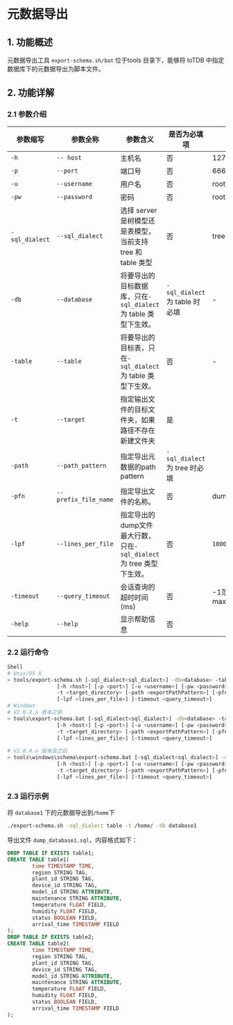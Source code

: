 <!--

    Licensed to the Apache Software Foundation (ASF) under one
    or more contributor license agreements.  See the NOTICE file
    distributed with this work for additional information
    regarding copyright ownership.  The ASF licenses this file
    to you under the Apache License, Version 2.0 (the
    "License"); you may not use this file except in compliance
    with the License.  You may obtain a copy of the License at
    
        http://www.apache.org/licenses/LICENSE-2.0
    
    Unless required by applicable law or agreed to in writing,
    software distributed under the License is distributed on an
    "AS IS" BASIS, WITHOUT WARRANTIES OR CONDITIONS OF ANY
    KIND, either express or implied.  See the License for the
    specific language governing permissions and limitations
    under the License.

-->

# 元数据导出

## 1. 功能概述

元数据导出工具 `export-schema.sh/bat` 位于tools 目录下，能够将 IoTDB 中指定数据库下的元数据导出为脚本文件。

## 2. 功能详解

### 2.1 参数介绍

| 参数缩写            | 参数全称                 | 参数含义                                                               | 是否为必填项                      | 默认值                                        |
| --------------------- | -------------------------- | ------------------------------------------------------------------------ | ----------------------------------- | ----------------------------------------------- |
| `-h`            | `-- host`            | 主机名                                                                 | 否                                | 127.0.0.1                                     |
| `-p`            | `--port`             | 端口号                                                                 | 否                                | 6667                                          |
| `-u`            | `--username`         | 用户名                                                                 | 否                                | root                                          |
| `-pw`           | `--password`         | 密码                                                                   | 否                                | root                                          |
| `-sql_dialect` | `--sql_dialect`      | 选择 server 是树模型还是表模型，当前支持 tree 和 table 类型            | 否                                | tree                                          |
| `-db`           | `--database`         | 将要导出的目标数据库，只在`-sql_dialect`为 table 类型下生效。      | `-sql_dialect`为 table 时必填 | -                                             |
| `-table`        | `--table`            | 将要导出的目标表，只在`-sql_dialect`为 table 类型下生效。          | 否                               | -                                             |
| `-t`            | `--target`           | 指定输出文件的目标文件夹，如果路径不存在新建文件夹                     | 是                                |                                              |
| `-path`         | `--path_pattern`     | 指定导出元数据的path  pattern                                          | `-sql_dialect`为 tree 时必填  |                                              |
| `-pfn`          | `--prefix_file_name` | 指定导出文件的名称。                                                   | 否                                | dump\_dbname.sql                              |
| `-lpf`          | `--lines_per_file`  | 指定导出的dump文件最大行数，只在`-sql_dialect`为 tree 类型下生效。 | 否                                | `10000`                                   |
| `-timeout`      | `--query_timeout`    | 会话查询的超时时间(ms)                                                 | 否                                | -1范围：-1～Long. max=9223372036854775807 |
| `-help`         | `--help`             | 显示帮助信息                                                           | 否                                |                                              |

### 2.2 运行命令

```Bash
Shell
# Unix/OS X
> tools/export-schema.sh [-sql_dialect<sql_dialect>] -db<database> -table<table>  
                [-h <host>] [-p <port>] [-u <username>] [-pw <password>] 
                -t <target_directory> [-path <exportPathPattern>] [-pfn <prefix_file_name>] 
                [-lpf <lines_per_file>] [-timeout <query_timeout>]
# Windows
# V2.0.4.x 版本之前
> tools\export-schema.bat [-sql_dialect<sql_dialect>] -db<database> -table<table>  
                [-h <host>] [-p <port>] [-u <username>] [-pw <password>] 
                -t <target_directory> [-path <exportPathPattern>] [-pfn <prefix_file_name>] 
                [-lpf <lines_per_file>] [-timeout <query_timeout>]
                
# V2.0.4.x 版本及之后                  
> tools\windows\schema\export-schema.bat [-sql_dialect<sql_dialect>] -db<database> -table<table>  
                [-h <host>] [-p <port>] [-u <username>] [-pw <password>] 
                -t <target_directory> [-path <exportPathPattern>] [-pfn <prefix_file_name>] 
                [-lpf <lines_per_file>] [-timeout <query_timeout>]
```

### 2.3 运行示例

将 `database1` 下的元数据导出到`/home`下

```Bash
./export-schema.sh -sql_dialect table -t /home/ -db database1
```

导出文件 `dump_database1.sql`，内容格式如下：

```sql
DROP TABLE IF EXISTS table1;
CREATE TABLE table1(
        time TIMESTAMP TIME,
        region STRING TAG,
        plant_id STRING TAG,
        device_id STRING TAG,
        model_id STRING ATTRIBUTE,
        maintenance STRING ATTRIBUTE,
        temperature FLOAT FIELD,
        humidity FLOAT FIELD,
        status BOOLEAN FIELD,
        arrival_time TIMESTAMP FIELD
);
DROP TABLE IF EXISTS table2;
CREATE TABLE table2(
        time TIMESTAMP TIME,
        region STRING TAG,
        plant_id STRING TAG,
        device_id STRING TAG,
        model_id STRING ATTRIBUTE,
        maintenance STRING ATTRIBUTE,
        temperature FLOAT FIELD,
        humidity FLOAT FIELD,
        status BOOLEAN FIELD,
        arrival_time TIMESTAMP FIELD
);
```
